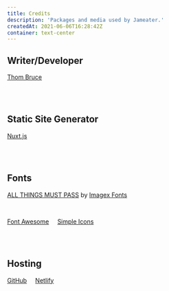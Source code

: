 ```yaml
---
title: Credits
description: 'Packages and media used by Jameater.'
createdAt: 2021-06-06T16:28:42Z
container: text-center
---
```


## Writer/Developer

<a href='https://thombruce.com/' class='text-3xl font-light'>Thom Bruce</a>

<br/>
<br/>

## Static Site Generator

<a href='https://nuxtjs.org/' class='text-2xl'><tnt-simple-icon icon='nuxtdotjs'></tnt-simple-icon> Nuxt.js</a>

<br/>
<br/>

## Fonts

<a href='https://www.dafont.com/all-things-must-pass.font' class='font-poster'>ALL THINGS MUST PASS</a> by [Imagex Fonts](http://www.imagex-fonts.com/)

<br/>

<a href='https://fontawesome.com/'><tnt-simple-icon icon='fontawesome'></tnt-simple-icon> Font Awesome</a>
&nbsp;&nbsp;&nbsp;
<a href='https://simpleicons.org/'><tnt-simple-icon icon='simpleicons'></tnt-simple-icon> Simple Icons</a>

<br/>
<br/>

## Hosting

<a href='https://github.com/' class='text-2xl font-light'><tnt-simple-icon icon='github'></tnt-simple-icon> GitHub</a>
&nbsp;&nbsp;&nbsp;
<a href='https://netlify.com/' class='text-2xl font-light'><tnt-simple-icon icon='netlify'></tnt-simple-icon> Netlify</a>